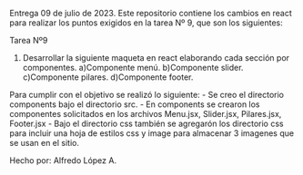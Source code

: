 Entrega 09 de julio de 2023. Este repositorio contiene los cambios en react para realizar los puntos exigidos en la tarea Nº 9, que son los siguientes:

Tarea Nº9

1. Desarrollar la siguiente maqueta en react elaborando cada sección por componentes.
    a)Componente menú.
    b)Componente slider.
    c)Componente pilares.
    d)Componente footer.

Para cumplir con el objetivo se realizó lo siguiente:
    - Se creo el directorio components bajo el directorio src.
    - En components se crearon los componentes solicitados en los archivos Menu.jsx, Slider.jsx, Pilares.jsx, Footer.jsx
    - Bajo el directorio css también se agregarón los directorio css para incluir una hoja de estilos css y image para almacenar 3 imagenes que se usan en el sitio.
 
Hecho por: Alfredo López A. 